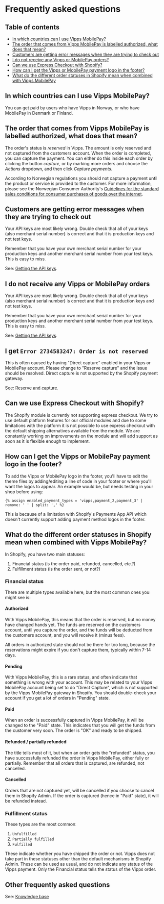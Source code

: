 <!-- START_METADATA
---
title: Vipps/MobilePay Shopify Plugins FAQ
description: Frequently asked questions for the Shopify plugins.
pagination_next: null
pagination_prev: null
---
END_METADATA -->

# Frequently asked questions

<!-- START_COMMENT -->
## Table of contents

- [In which countries can I use Vipps MobilePay?](#in-which-countries-can-i-use-vipps-mobilepay)
- [The order that comes from Vipps MobilePay is labelled authorized, what does that mean?](#the-order-that-comes-from-vipps-mobilepay-is-labelled-authorized-what-does-that-mean)
- [Customers are getting error messages when they are trying to check out](#customers-are-getting-error-messages-when-they-are-trying-to-check-out)
- [I do not receive any Vipps or MobilePay orders?](#i-do-not-receive-any-vipps-or-mobilepay-orders)
- [Can we use Express Checkout with Shopify?](#can-we-use-express-checkout-with-shopify)
- [How can I get the Vipps or MobilePay payment logo in the footer?](#how-can-i-get-the-vipps-or-mobilepay-payment-logo-in-the-footer)
- [What do the different order statuses in Shopify mean when combined with Vipps MobilePay](#what-do-the-different-order-statuses-in-shopify-mean-when-combined-with-vipps-mobilepay)
<!-- END_COMMENT -->

## In which countries can I use Vipps MobilePay?

You can get paid by users who have Vipps in Norway, or who have MobilePay in Denmark or Finland.

## The order that comes from Vipps MobilePay is labelled authorized, what does that mean?

The order's status is *reserved* in Vipps. The amount is only reserved and not
captured from the customers account. When the order is completed, you can capture
the payment. You can either do this inside each order by clicking the button
*capture*, or by marking more orders and choose the *Actions* dropdown, and then click *Capture payments*.

According to Norwegian regulations you should not capture a payment until the
product or service is provided to the customer. For more information,
please see the Norwegian Consumer Authority's
[Guidelines for the standard sales conditions for consumer purchases of goods over the internet](https://www.forbrukertilsynet.no/english/guidelines/guidelines-the-standard-sales-conditions-consumer-purchases-of-goods-the-internet).

## Customers are getting error messages when they are trying to check out

Your API keys are most likely wrong. Double check that all of your keys
(also merchant serial number) is correct and that it is production keys
and not test keys.

Remember that you have your own merchant serial number for your production
keys and another merchant serial number from your test keys.
This is easy to miss.

See:
[Getting the API keys](https://developer.vippsmobilepay.com/docs/knowledge-base/api-keys/).

## I do not receive any Vipps or MobilePay orders

Your API keys are most likely wrong. Double check that all of your keys
(also merchant serial number) is correct and that it is production keys
and not test keys.

Remember that you have your own merchant serial number for your production
keys and another merchant serial number from your test keys.
This is easy to miss.

See:
[Getting the API keys](https://developer.vippsmobilepay.com/docs/knowledge-base/api-keys/).

## I get `Error 2734583247: Order is not reserved`

This is often caused by having "Direct capture" enabled in your Vipps or MobilePay account. Please change to "Reserve capture" and the issue should be resolved. Direct capture is not supported by the Shopify payment gateway.

See:
[Reserve and capture](https://developer.vippsmobilepay.com/docs/knowledge-base/reserve-and-capture).

## Can we use Express Checkout with Shopify?

The Shopify module is currently not supporting express checkout. We try to use default platform features for our official modules and due to some limitations with the platform it is not possible to use express checkout with the default shipping alternatives available from the module. We are constantly working on improvements on the module and will add support as soon as it is flexible enough to implement.

## How can I get the Vipps or MobilePay payment logo in the footer?

To add the Vipps or MobilePay logo in the footer, you'll have to edit the theme files by adding/editing a line of code in your footer or where you'll want the logos to appear. An example would be, but needs testing in your shop before using:

```liquid
{% assign enabled_payment_types = 'vipps,payment_2,payment_3' | remove: ' ' | split: ',' %}
```

This is because of a limitation with Shopify's Payments App API which doesn't currently support adding payment method logos in the footer.

## What do the different order statuses in Shopify mean when combined with Vipps MobilePay?

In Shopify, you have two main statuses:

1. Financial status (is the order paid, refunded, cancelled, etc.?)
2. Fulfillment status (is the order sent, or not?)

### Financial status

There are multiple types available here, but the most common ones you might see is:

#### Authorized

With Vipps MobilePay, this means that the order is reserved, but no money have changed hands yet. The funds are reserved on the customers account, until you capture the order, and the funds will be deducted from the customers account, and you will receive it (minus fees).

All orders in authorized state should not be there for too long, because the reservations might expire if you don't capture them, typically within 7-14 days.

#### Pending

With Vipps MobilePay, this is a rare status, and often indicate that something is wrong with your account. This may be related to your Vipps MobilePay account being set to do "Direct Capture", which is not supported by the Vipps MobilePay gateway in Shopify. You should double-check your account if you get a lot of orders in "Pending" state.

#### Paid

When an order is successfully captured in Vipps MobilePay, it will be changed to the "Paid" state. This indicates that you will get the funds from the customer very soon. The order is "OK" and ready to be shipped.

#### Refunded / partially refunded

The title tells most of it, but when an order gets the "refunded" status, you have successfully refunded the order in Vipps MobilePay, either fully or partially. Remember that all orders that is captured, are refunded, not cancelled.

#### Cancelled

Orders that are not captured yet, will be cancelled if you choose to cancel them in Shopify Admin. If the order is captured (hence in "Paid" state), it will be refunded instead.

### Fulfillment status

These types are the most common:

1. `Unfulfilled`
2. `Partially fulfilled`
3. `Fulfilled`

These indicate whether you have shipped the order or not. Vipps does not take part in these statuses other than the default mechanisms in Shopify Admin. These can be used as usual, and do not indicate any status of the Vipps payment. Only the Financial status tells the status of the Vipps order.

## Other frequently asked questions

See:
[Knowledge base](https://developer.vippsmobilepay.com/docs/knowledge-base/reserve-and-capture/#what-is-the-difference-between-reserve-capture-and-direct-capture)
